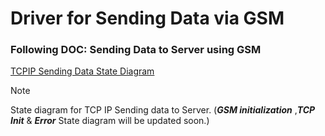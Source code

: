 # Driver for Sending Data via GSM 
### Following DOC: Sending Data to Server using GSM 
[TCPIP Sending Data State Diagram](Docs/TCPIP_SendData.pdf)

> [!NOTE]
> State diagram for TCP IP Sending data to Server. (***GSM initialization*** ,***TCP Init*** & ***Error*** State diagram will be updated soon.)
